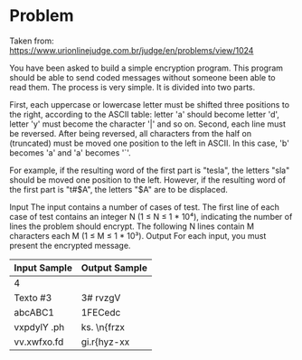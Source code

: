 # Problem

Taken from: 
https://www.urionlinejudge.com.br/judge/en/problems/view/1024

You have been asked to build a simple encryption program. This program should be able to send coded messages without someone been able to read them. The process is very simple. It is divided into two parts.

First, each uppercase or lowercase letter must be shifted three positions to the right, according to the ASCII table: letter 'a' should become letter 'd', letter 'y' must become the character '|' and so on. Second, each line must be reversed. After being reversed, all characters from the half on (truncated) must be moved one position to the left in ASCII. In this case, 'b' becomes 'a' and 'a' becomes '`'.

For example, if the resulting word of the first part is "tesla", the letters "sla" should be moved one position to the left. However, if the resulting word of the first part is "t#$A", the letters "$A" are to be displaced.

Input
The input contains a number of cases of test. The first line of each case of test contains an integer N (1 ≤ N ≤ 1 * 10⁴), indicating the number of lines the problem should encrypt. The following N lines contain M characters each M (1 ≤ M ≤ 1 * 10³).
Output
For each input, you must present the encrypted message.

Input Sample	| Output Sample |
--------------- | ------------
 4              | 
Texto #3        | 3# rvzgV        
abcABC1         | 1FECedc
vxpdylY .ph     | ks. \n{frzx
vv.xwfxo.fd     | gi.r{hyz-xx

